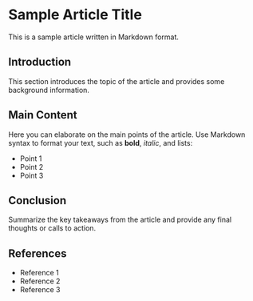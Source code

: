 # Sample Article Title
This is a sample article written in Markdown format. 

## Introduction
This section introduces the topic of the article and provides some background information.

## Main Content
Here you can elaborate on the main points of the article. Use Markdown syntax to format your text, such as **bold**, *italic*, and lists:

- Point 1
- Point 2
- Point 3

## Conclusion
Summarize the key takeaways from the article and provide any final thoughts or calls to action. 

## References
- Reference 1
- Reference 2
- Reference 3